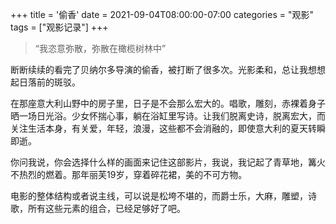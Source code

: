 +++
title = '偷香'
date = 2021-09-04T08:00:00-07:00
categories = "观影"
tags = ["观影记录"]
+++
> “我恣意弥散，弥散在橄榄树林中”

断断续续的看完了贝纳尔多导演的偷香，被打断了很多次。光影柔和，总让我想想起日落前的斑驳。

在那座意大利山野中的房子里，日子是不会那么宏大的。唱歌，雕刻，赤裸着身子晒一场日光浴。少女怀揣心事，躺在浴缸里写诗。让我们脱离史诗，脱离宏大，而关注生活本身，有关爱，年轻，浪漫，这些都不会消融的，即使意大利的夏天转瞬即逝。

你问我说，你会选择什么样的画面来记住这部影片，我说，我记起了青草地，篝火不热烈的燃着。那年丽芙19岁，穿着碎花裙，美的不可方物。

电影的整体结构或者说主线，可以说是松垮不堪的，而爵士乐，大麻，雕塑，诗歌，所有这些元素的组合，已经足够好了吧。